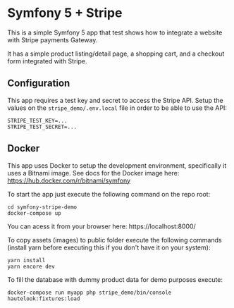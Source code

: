 # Symfony 5 + Stripe

This is a simple Symfony 5 app that test shows how to integrate a website with Stripe payments Gateway.

It has a simple product listing/detail page, a shopping cart, and a checkout form integrated with Stripe.

## Configuration

This app requires a test key and secret to access the Stripe API.
Setup the values on the `stripe_demo/.env.local` file in order to be able to use the API:
```
STRIPE_TEST_KEY=...
STRIPE_TEST_SECRET=...
```

## Docker

This app uses Docker to setup the development environment,
specifically it uses a Bitnami image. See docs for the Docker image here:
https://hub.docker.com/r/bitnami/symfony

To start the app just execute the following command on the repo root:
```
cd symfony-stripe-demo
docker-compose up
```

You can acess it from your browser here:
https://localhost:8000/

To copy assets (images) to public folder execute the following commands
(install yarn before executing this if you don't have it on your system):
```
yarn install
yarn encore dev
```` 

To fill the database with dummy product data for demo purposes execute:
```
docker-compose run myapp php stripe_demo/bin/console hautelook:fixtures:load
```